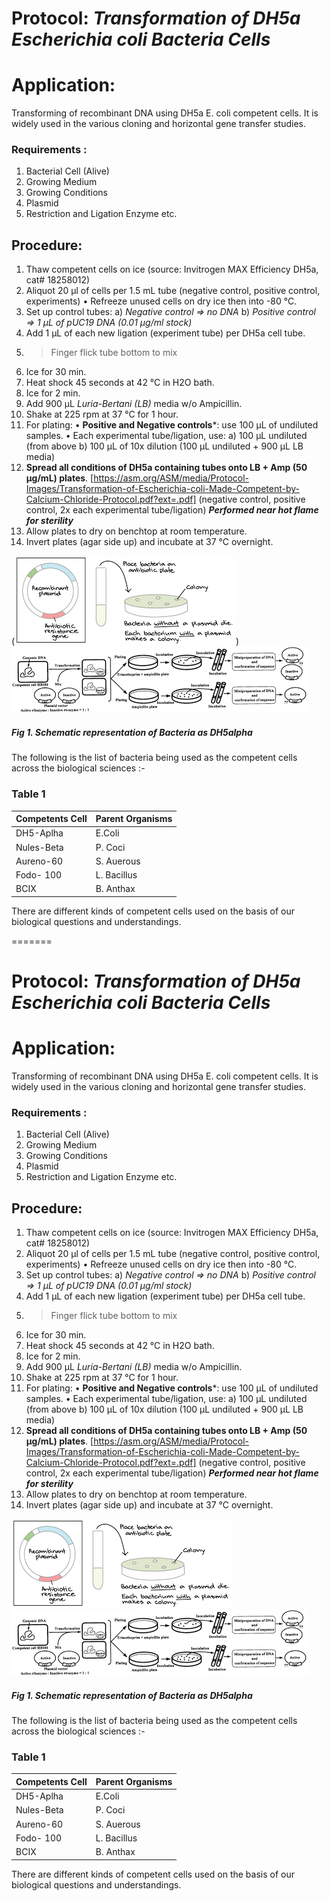 
# Protocol: *Transformation of DH5a Escherichia coli Bacteria Cells*
# Application:
Transforming of recombinant DNA using DH5a E. coli competent cells. It is widely used in the various cloning and horizontal gene transfer studies. 
### Requirements :
1. Bacterial Cell (Alive)
2. Growing Medium
3. Growing Conditions
4. Plasmid
5. Restriction and Ligation Enzyme etc.
## Procedure:
1. Thaw competent cells on ice (source: Invitrogen MAX Efficiency DH5a, cat# 18258012)
2. Aliquot 20 µl of cells per 1.5 mL tube (negative control, positive control, experiments)
• Refreeze unused cells on dry ice then into -80 °C.
3. Set up control tubes:
a) *Negative control => no DNA*
b) *Positive control => 1 µL of pUC19 DNA (0.01 µg/ml stock)*
4. Add 1 µL of each new ligation (experiment tube) per DH5a cell tube.
5. > Finger flick tube bottom to mix
6. Ice for 30 min.
7. Heat shock 45 seconds at 42 °C in H2O bath.
8. Ice for 2 min.
9. Add 900 µL *Luria-Bertani (LB)* media w/o Ampicillin.
10. Shake at 225 rpm at 37 °C for 1 hour.
11. For plating: 
• **Positive and Negative controls***: use 100 µL of undiluted samples.
• Each experimental tube/ligation, use:
a) 100 µL undiluted (from above
b) 100 µL of 10x dilution (100 µL undiluted + 900 µL LB media)
12. **Spread all conditions of DH5a containing tubes onto LB + Amp (50 µg/mL) plates**.  [https://asm.org/ASM/media/Protocol-Images/Transformation-of-Escherichia-coli-Made-Competent-by-Calcium-Chloride-Protocol.pdf?ext=.pdf]
(negative control, positive control, 2x each experimental tube/ligation)
***Performed near hot flame for sterility***
13. Allow plates to dry on benchtop at room temperature.
14. Invert plates (agar side up) and incubate at 37 °C 
overnight.

(![alt text](download.png))![alt text](<images bacteria.png>)
 ##### Fig 1. Schematic representation of Bacteria as DH5alpha

The following is the list of bacteria being used as the competent cells across the biological sciences :- 
### Table 1

 Competents Cell | Parent Organisms
| ----------- | ----------- |
 DH5-Aplha | E.Coli |
 Nules-Beta | P. Coci 
 Aureno-60 | S.  Auerous
 Fodo- 100 | L. Bacillus
 BCIX | B. Anthax
 
There are different kinds of competent cells  used on the basis of our biological questions and understandings.
 
 
 
=======
# Protocol: *Transformation of DH5a Escherichia coli Bacteria Cells*
# Application:
Transforming of recombinant DNA using DH5a E. coli competent cells. It is widely used in the various cloning and horizontal gene transfer studies. 
### Requirements :
1. Bacterial Cell (Alive)
2. Growing Medium
3. Growing Conditions
4. Plasmid
5. Restriction and Ligation Enzyme etc.
## Procedure:
1. Thaw competent cells on ice (source: Invitrogen MAX Efficiency DH5a, cat# 18258012)
2. Aliquot 20 µl of cells per 1.5 mL tube (negative control, positive control, experiments)
• Refreeze unused cells on dry ice then into -80 °C.
3. Set up control tubes:
a) *Negative control => no DNA*
b) *Positive control => 1 µL of pUC19 DNA (0.01 µg/ml stock)*
4. Add 1 µL of each new ligation (experiment tube) per DH5a cell tube.
5. > Finger flick tube bottom to mix
6. Ice for 30 min.
7. Heat shock 45 seconds at 42 °C in H2O bath.
8. Ice for 2 min.
9. Add 900 µL *Luria-Bertani (LB)* media w/o Ampicillin.
10. Shake at 225 rpm at 37 °C for 1 hour.
11. For plating: 
• **Positive and Negative controls***: use 100 µL of undiluted samples.
• Each experimental tube/ligation, use:
a) 100 µL undiluted (from above
b) 100 µL of 10x dilution (100 µL undiluted + 900 µL LB media)
12. **Spread all conditions of DH5a containing tubes onto LB + Amp (50 µg/mL) plates**.  [https://asm.org/ASM/media/Protocol-Images/Transformation-of-Escherichia-coli-Made-Competent-by-Calcium-Chloride-Protocol.pdf?ext=.pdf]
(negative control, positive control, 2x each experimental tube/ligation)
***Performed near hot flame for sterility***
13. Allow plates to dry on benchtop at room temperature.
14. Invert plates (agar side up) and incubate at 37 °C 
overnight.

![alt text](download.png)![alt text](<images bacteria.png>)
 ##### Fig 1. Schematic representation of Bacteria as DH5alpha

The following is the list of bacteria being used as the competent cells across the biological sciences :- 
### Table 1

 Competents Cell | Parent Organisms
| ----------- | ----------- |
 DH5-Aplha | E.Coli |
 Nules-Beta | P. Coci 
 Aureno-60 | S.  Auerous
 Fodo- 100 | L. Bacillus
 BCIX | B. Anthax
 
There are different kinds of competent cells  used on the basis of our biological questions and understandings.
 

